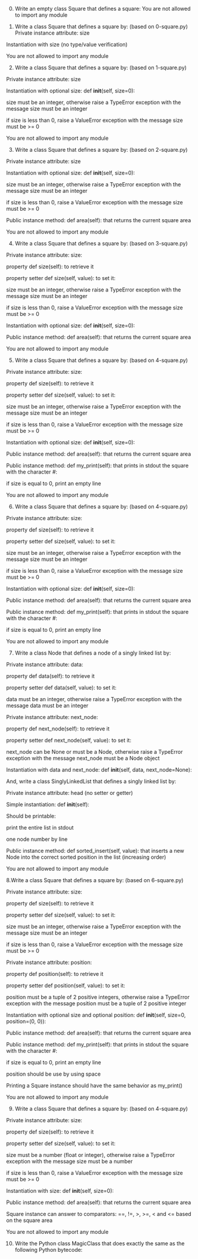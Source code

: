 0. Write an empty class Square that defines a square:
You are not allowed to import any module

1. Write a class Square that defines a square by: (based on 0-square.py)
Private instance attribute: size

Instantiation with size (no type/value verification)

You are not allowed to import any module

2. Write a class Square that defines a square by: (based on 1-square.py)



Private instance attribute: size

Instantiation with optional size: def __init__(self, size=0):

size must be an integer, otherwise raise a TypeError exception with the message size must be an integer

if size is less than 0, raise a ValueError exception with the message size must be >= 0

You are not allowed to import any module

3. Write a class Square that defines a square by: (based on 2-square.py)



Private instance attribute: size

Instantiation with optional size: def __init__(self, size=0):

size must be an integer, otherwise raise a TypeError exception with the message size must be an integer

if size is less than 0, raise a ValueError exception with the message size must be >= 0

Public instance method: def area(self): that returns the current square area

You are not allowed to import any module

4. Write a class Square that defines a square by: (based on 3-square.py)



Private instance attribute: size:

property def size(self): to retrieve it

property setter def size(self, value): to set it:

size must be an integer, otherwise raise a TypeError exception with the message size must be an integer

if size is less than 0, raise a ValueError exception with the message size must be >= 0

Instantiation with optional size: def __init__(self, size=0):

Public instance method: def area(self): that returns the current square area

You are not allowed to import any module

5. Write a class Square that defines a square by: (based on 4-square.py)



Private instance attribute: size:

property def size(self): to retrieve it

property setter def size(self, value): to set it:

size must be an integer, otherwise raise a TypeError exception with the message size must be an integer

if size is less than 0, raise a ValueError exception with the message size must be >= 0

Instantiation with optional size: def __init__(self, size=0):

Public instance method: def area(self): that returns the current square area

Public instance method: def my_print(self): that prints in stdout the square with the character #:

if size is equal to 0, print an empty line

You are not allowed to import any module

6. Write a class Square that defines a square by: (based on 4-square.py)



Private instance attribute: size:

property def size(self): to retrieve it

property setter def size(self, value): to set it:

size must be an integer, otherwise raise a TypeError exception with the message size must be an integer

if size is less than 0, raise a ValueError exception with the message size must be >= 0

Instantiation with optional size: def __init__(self, size=0):

Public instance method: def area(self): that returns the current square area

Public instance method: def my_print(self): that prints in stdout the square with the character #:

if size is equal to 0, print an empty line

You are not allowed to import any module

7. Write a class Node that defines a node of a singly linked list by:



Private instance attribute: data:

property def data(self): to retrieve it

property setter def data(self, value): to set it:

data must be an integer, otherwise raise a TypeError exception with the message data must be an integer

Private instance attribute: next_node:

property def next_node(self): to retrieve it

property setter def next_node(self, value): to set it:

next_node can be None or must be a Node, otherwise raise a TypeError exception with the message next_node must be a Node object

Instantiation with data and next_node: def __init__(self, data, next_node=None):

And, write a class SinglyLinkedList that defines a singly linked list by:



Private instance attribute: head (no setter or getter)

Simple instantiation: def __init__(self):

Should be printable:

print the entire list in stdout

one node number by line

Public instance method: def sorted_insert(self, value): that inserts a new Node into the correct sorted position in the list (increasing order)

You are not allowed to import any module

8.Write a class Square that defines a square by: (based on 6-square.py)



Private instance attribute: size:

property def size(self): to retrieve it

property setter def size(self, value): to set it:

size must be an integer, otherwise raise a TypeError exception with the message size must be an integer

if size is less than 0, raise a ValueError exception with the message size must be >= 0

Private instance attribute: position:

property def position(self): to retrieve it

property setter def position(self, value): to set it:

position must be a tuple of 2 positive integers, otherwise raise a TypeError exception with the message position must be a tuple of 2 positive integer

Instantiation with optional size and optional position: def __init__(self, size=0, position=(0, 0)):

Public instance method: def area(self): that returns the current square area

Public instance method: def my_print(self): that prints in stdout the square with the character #:

if size is equal to 0, print an empty line

position should be use by using space

Printing a Square instance should have the same behavior as my_print()

You are not allowed to import any module

9. Write a class Square that defines a square by: (based on 4-square.py)



Private instance attribute: size:

property def size(self): to retrieve it

property setter def size(self, value): to set it:

size must be a number (float or integer), otherwise raise a TypeError exception with the message size must be a number

if size is less than 0, raise a ValueError exception with the message size must be >= 0

Instantiation with size: def __init__(self, size=0):

Public instance method: def area(self): that returns the current square area

Square instance can answer to comparators: ==, !=, >, >=, < and <= based on the square area

You are not allowed to import any module

10. Write the Python class MagicClass that does exactly the same as the following Python bytecode:
